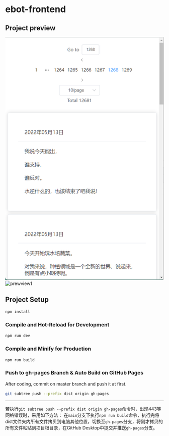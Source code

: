 # ebot-frontend

## Project preview
![prewview1](./public/preview1.png)
![prewview1](./public/preview2.png)

## Project Setup

```sh
npm install
```

### Compile and Hot-Reload for Development

```sh
npm run dev
```

### Compile and Minify for Production

```sh
npm run build
```


### Push to gh-pages Branch & Auto Build on GitHub Pages

After coding, commit on master branch and push it at first.

```sh
git subtree push --prefix dist origin gh-pages
```

---
若执行`git subtree push --prefix dist origin gh-pages`命令时，出现443等网络错误时，采用如下方法：
在`main`分支下执行`npm run build`命令，执行完将dist文件夹内所有文件拷贝到电脑其他位置，切换至`gh-pages`分支，将刚才拷贝的所有文件粘贴到项目根目录，在GitHub Desktop中提交并推送`gh-pages`分支。
